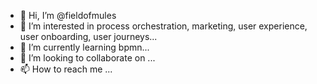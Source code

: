 - 👋 Hi, I’m @fieldofmules
- 👀 I’m interested in process orchestration, marketing, user experience, user onboarding, user journeys...
- 🌱 I’m currently learning bpmn...
- 💞️ I’m looking to collaborate on ...
- 📫 How to reach me ...

<!---
fieldofmules/fieldofmules is a ✨ special ✨ repository because its `README.md` (this file) appears on your GitHub profile.
You can click the Preview link to take a look at your changes.
--->
